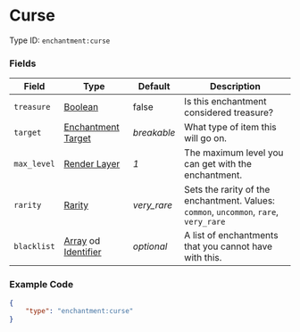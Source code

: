 # Curse

Type ID: `enchantment:curse`

### Fields

   Field   | Type | Default | Description
-----------|------|---------|-------------
`treasure` | [Boolean](../data_types/boolean.md) | false | Is this enchantment considered treasure?
`target` | [Enchantment Target](../data_types/enchantment_target.md) | *breakable* | What type of item this will go on.
`max_level` | [Render Layer](../data_types/render_layer.md) | *1* | The maximum level you can get with the enchantment.
`rarity` | [Rarity](../data_types/rarity.md) | *very_rare* | Sets the rarity of the enchantment. Values: `common`, `uncommon`, `rare`, `very_rare`
`blacklist` | [Array](../data_types/array.md) od [Identifier](../data_types/identifier.md) | *optional* | A list of enchantments that you cannot have with this.

### Example Code

```json
{
	"type": "enchantment:curse"
}
```
